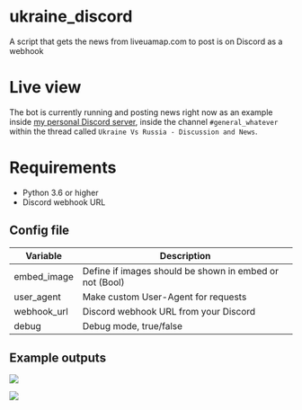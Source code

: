 # ukraine_discord
A script that gets the news from liveuamap.com to post is on Discord as a webhook

# Live view
The bot is currently running and posting news right now as an example inside [my personal Discord server](https://discord.gg/AlexFlipnote), inside the channel `#general_whatever` within the thread called `Ukraine Vs Russia - Discussion and News`.

# Requirements
- Python 3.6 or higher
- Discord webhook URL

## Config file
| Variable | Description |
| --- | --- |
| embed_image | Define if images should be shown in embed or not (Bool) |
| user_agent | Make custom User-Agent for requests |
| webhook_url | Discord webhook URL from your Discord |
| debug | Debug mode, true/false |

## Example outputs
![](https://i.alexflipnote.dev/P1967aY.png)

![](https://i.alexflipnote.dev/4Ty6Yb3.png)
